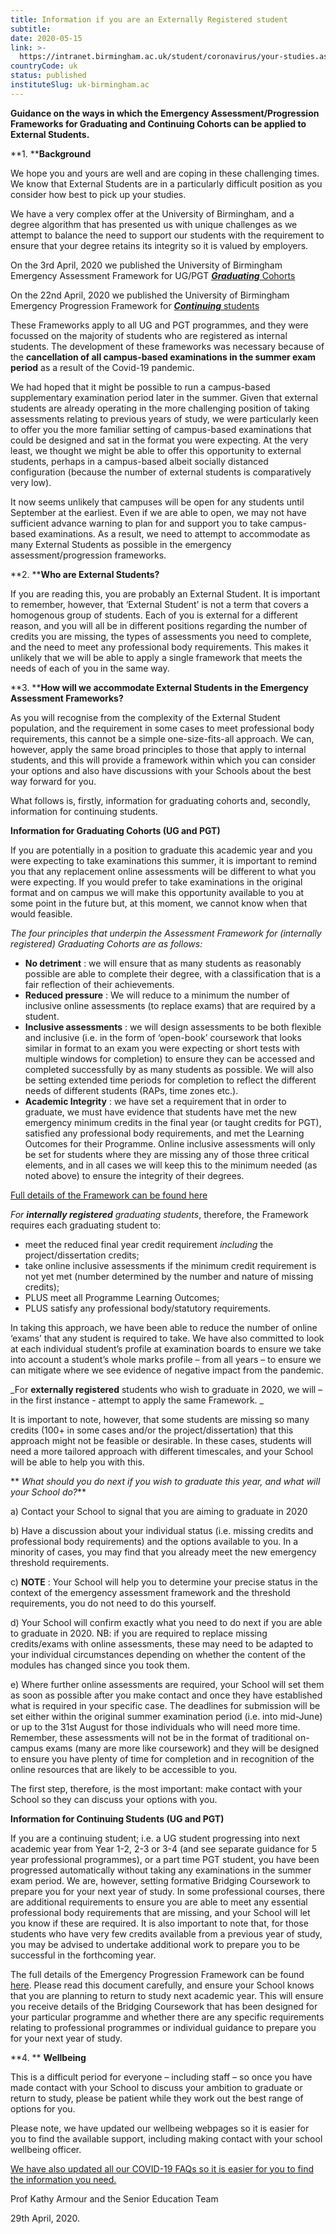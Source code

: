 ```yaml
---
title: Information if you are an Externally Registered student
subtitle: 
date: 2020-05-15
link: >-
  https://intranet.birmingham.ac.uk/student/coronavirus/your-studies.aspx
countryCode: uk
status: published
instituteSlug: uk-birmingham.ac
---
```

**Guidance on the ways in which the Emergency Assessment/Progression Frameworks for Graduating and Continuing Cohorts can be applied to External Students.**

 **1.     ****Background**

We hope you and yours are well and are coping in these challenging times. We know that External Students are in a particularly difficult position as you consider how best to pick up your studies.

We have a very complex offer at the University of Birmingham, and a degree algorithm that has presented us with unique challenges as we attempt to balance the need to support our students with the requirement to ensure that your degree retains its integrity so it is valued by employers.

On the 3rd April, 2020 we published the University of Birmingham Emergency Assessment Framework for UG/PGT [**_Graduating_** Cohorts](https://intranet.birmingham.ac.uk/student/coronavirus/Update-for-finalists-030420.aspx)

On the 22nd April, 2020 we published the University of Birmingham Emergency Progression Framework for [**_Continuing_** students ](https://intranet.birmingham.ac.uk/student/coronavirus/your-studies.aspx)  

These Frameworks apply to all UG and PGT programmes, and they were focussed on the majority of students who are registered as internal students. The development of these frameworks was necessary because of the **cancellation of all campus-based examinations in the summer exam period** as a result of the Covid-19 pandemic.

We had hoped that it might be possible to run a campus-based supplementary examination period later in the summer. Given that external students are already operating in the more challenging position of taking assessments relating to previous years of study, we were particularly keen to offer you the more familiar setting of campus-based examinations that could be designed and sat in the format you were expecting. At the very least, we thought we might be able to offer this opportunity to external students, perhaps in a campus-based albeit socially distanced configuration (because the number of external students is comparatively very low).

It now seems unlikely that campuses will be open for any students until September at the earliest. Even if we are able to open, we may not have sufficient advance warning to plan for and support you to take campus-based examinations. As a result, we need to attempt to accommodate as many External Students as possible in the emergency assessment/progression frameworks.  

 **2.     ****Who are External Students?**

If you are reading this, you are probably an External Student. It is important to remember, however, that ‘External Student’ is not a term that covers a homogenous group of students. Each of you is external for a different reason, and you will all be in different positions regarding the number of credits you are missing, the types of assessments you need to complete, and the need to meet any professional body requirements. This makes it unlikely that we will be able to apply a single framework that meets the needs of each of you in the same way.

 **3.     ****How will we accommodate External Students in the Emergency Assessment Frameworks?**

As you will recognise from the complexity of the External Student population, and the requirement in some cases to meet professional body requirements, this cannot be a simple one-size-fits-all approach. We can, however, apply the same broad principles to those that apply to internal students, and this will provide a framework within which you can consider your options and also have discussions with your Schools about the best way forward for you.

What follows is, firstly, information for graduating cohorts and, secondly, information for continuing students.

 **Information for Graduating Cohorts (UG and PGT)**

If you are potentially in a position to graduate this academic year and you were expecting to take examinations this summer, it is important to remind you that any replacement online assessments will be different to what you were expecting. If you would prefer to take examinations in the original format and on campus we will make this opportunity available to you at some point in the future but, at this moment, we cannot know when that would feasible.

 _The four principles that underpin the Assessment Framework for (internally registered) Graduating Cohorts are as follows:_

  * **No detriment** : we will ensure that as many students as reasonably possible are able to complete their degree, with a classification that is a fair reflection of their achievements.
  * **Reduced pressure** : We will reduce to a minimum the number of inclusive online assessments (to replace exams) that are required by a student.
  * **Inclusive assessments** : we will design assessments to be both flexible and inclusive (i.e. in the form of ‘open-book’ coursework that looks similar in format to an exam you were expecting or short tests with multiple windows for completion) to ensure they can be accessed and completed successfully by as many students as possible. We will also be setting extended time periods for completion to reflect the different needs of different students (RAPs, time zones etc.).
  * **Academic Integrity** : we have set a requirement that in order to graduate, we must have evidence that students have met the new emergency minimum credits in the final year (or taught credits for PGT), satisfied any professional body requirements, and met the Learning Outcomes for their Programme. Online inclusive assessments will only be set for students where they are missing any of those three critical elements, and in all cases we will keep this to the minimum needed (as noted above) to ensure the integrity of their degrees.



[Full details of the Framework can be found here](https://intranet.birmingham.ac.uk/student/coronavirus/Update-for-finalists-030420.aspx)

 _For **internally registered** graduating students_, therefore, the Framework requires each graduating student to:

  * meet the reduced final year credit requirement _including_ the project/dissertation credits;
  * take online inclusive assessments if the minimum credit requirement is not yet met (number determined by the number and nature of missing credits);
  * PLUS meet all Programme Learning Outcomes;
  * PLUS satisfy any professional body/statutory requirements.



In taking this approach, we have been able to reduce the number of online ‘exams’ that any student is required to take. We have also committed to look at each individual student’s profile at examination boards to ensure we take into account a student’s whole marks profile – from all years – to ensure we can mitigate where we see evidence of negative impact from the pandemic.

 _For **externally registered** students who wish to graduate in 2020, we will – in the first instance - attempt to apply the same Framework. _

It is important to note, however, that some students are missing so many credits (100+ in some cases and/or the project/dissertation) that this approach might not be feasible or desirable. In these cases, students will need a more tailored approach with different timescales, and your School will be able to help you with this.  

 ** _What should you do next if you wish to graduate this year, and what will your School do?_**

a)    Contact your School to signal that you are aiming to graduate in 2020

b)    Have a discussion about your individual status (i.e. missing credits and professional body requirements) and the options available to you. In a minority of cases, you may find that you already meet the new emergency threshold requirements.

c)    **NOTE** : Your School will help you to determine your precise status in the context of the emergency assessment framework and the threshold requirements, you do not need to do this yourself.

d)    Your School will confirm exactly what you need to do next if you are able to graduate in 2020. NB: if you are required to replace missing credits/exams with online assessments, these may need to be adapted to your individual circumstances depending on whether the content of the modules has changed since you took them.

e)    Where further online assessments are required, your School will set them as soon as possible after you make contact and once they have established what is required in your specific case. The deadlines for submission will be set either within the original summer examination period (i.e. into mid-June) or up to the 31st August for those individuals who will need more time. Remember, these assessments will not be in the format of traditional on-campus exams (many are more like coursework) and they will be designed to ensure you have plenty of time for completion and in recognition of the online resources that are likely to be accessible to you. 

The first step, therefore, is the most important: make contact with your School so they can discuss your options with you.

 **Information for Continuing Students (UG and PGT)**

If you are a continuing student; i.e. a UG student progressing into next academic year from Year 1-2, 2-3 or 3-4 (and see separate guidance for 5 year professional programmes), or a part time PGT student, you have been progressed automatically without taking any examinations in the summer exam period. We are, however, setting formative Bridging Coursework to prepare you for your next year of study. In some professional courses, there are additional requirements to ensure you are able to meet any essential professional body requirements that are missing, and your School will let you know if these are required. It is also important to note that, for those students who have very few credits available from a previous year of study, you may be advised to undertake additional work to prepare you to be successful in the forthcoming year. 

The full details of the Emergency Progression Framework can be found [here](https://intranet.birmingham.ac.uk/student/coronavirus/your-studies.aspx). Please read this document carefully, and ensure your School knows that you are planning to return to study next academic year. This will ensure you receive details of the Bridging Coursework that has been designed for your particular programme and whether there are any specific requirements relating to professional programmes or individual guidance to prepare you for your next year of study.  

 **4.     **   **Wellbeing**

This is a difficult period for everyone – including staff – so once you have made contact with your School to discuss your ambition to graduate or return to study, please be patient while they work out the best range of options for you.

Please note, we have updated our wellbeing webpages so it is easier for you to find the available support, including making contact with your school wellbeing officer.

[We have also updated all our COVID-19 FAQs so it is easier for you to find the information you need.](https://intranet.birmingham.ac.uk/student/coronavirus/Coronavirus-FAQs-for-students.aspx?_ga=2.164611263.1628639016.1586973006-1570197496.1569323288)

Prof Kathy Armour and the Senior Education Team

29th April, 2020.
